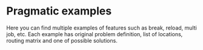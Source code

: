 # Pragmatic examples

Here you can find multiple examples of features such as break, reload, multi job, etc. Each example has original problem
definition, list of locations, routing matrix and one of possible solutions.